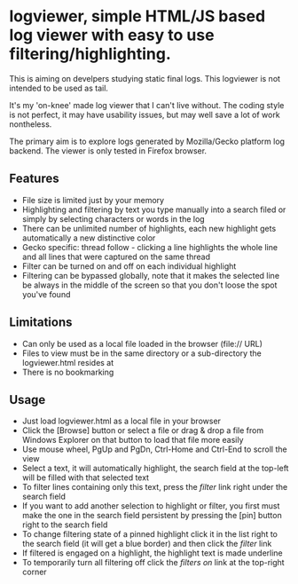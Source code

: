 # logviewer, simple HTML/JS based log viewer with easy to use filtering/highlighting.

This is aiming on develpers studying static final logs.  This logviewer is not intended to be used as tail.

It's my 'on-knee' made log viewer that I can't live without.  The coding style is not perfect, it may have usability issues, but may well save a lot of work nontheless.

The primary aim is to explore logs generated by Mozilla/Gecko platform log backend.  The viewer is only tested in Firefox browser.

## Features

* File size is limited just by your memory
* Highlighting and filtering by text you type manually into a search filed or simply by selecting characters or words in the log
* There can be unlimited number of highlights, each new highlight gets automatically a new distinctive color
* Gecko specific: thread follow - clicking a line highlights the whole line and all lines that were captured on the same thread
* Filter can be turned on and off on each individual highlight
* Filtering can be bypassed globally, note that it makes the selected line be always in the middle of the screen so that you don't loose the spot you've found

## Limitations

* Can only be used as a local file loaded in the browser (file:// URL)
* Files to view must be in the same directory or a sub-directory the logviewer.html resides at
* There is no bookmarking

## Usage

* Just load logviewer.html as a local file in your browser
* Click the [Browse] button or select a file or drag & drop a file from Windows Explorer on that button to load that file more easily
* Use mouse wheel, PgUp and PgDn, Ctrl-Home and Ctrl-End to scroll the view
* Select a text, it will automatically highlight, the search field at the top-left will be filled with that selected text
* To filter lines containing only this text, press the _filter_ link right under the search field
* If you want to add another selection to highlight or filter, you first must make the one in the search field persistent by pressing the [pin] button right to the search field
* To change filtering state of a pinned highlight click it in the list right to the search field (it will get a blue border) and then click the _filter_ link
* If filtered is engaged on a highlight, the highlight text is made underline
* To temporarily turn all filtering off click the _filters on_ link at the top-right corner

